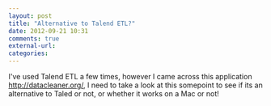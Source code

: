 ```yaml
---
layout: post
title: "Alternative to Talend ETL?"
date: 2012-09-21 10:31
comments: true
external-url:
categories: 
---
```


I've used Talend ETL a few times, however I came across this application
<http://datacleaner.org/>, I need to take a look at this somepoint to
see if its an alternative to Taled or not, or whether it works on a Mac
or not!
